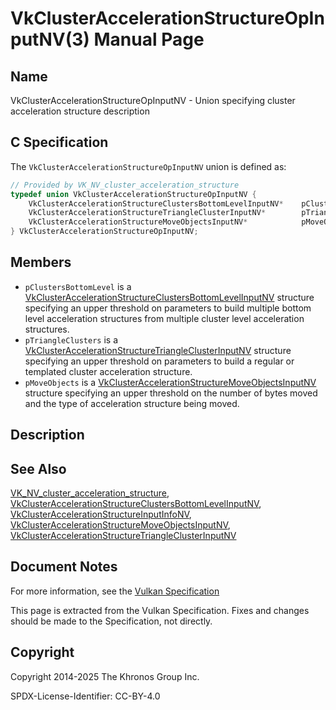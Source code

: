 # VkClusterAccelerationStructureOpInputNV(3) Manual Page

## Name

VkClusterAccelerationStructureOpInputNV - Union specifying cluster acceleration structure description



## [](#_c_specification)C Specification

The `VkClusterAccelerationStructureOpInputNV` union is defined as:

```c++
// Provided by VK_NV_cluster_acceleration_structure
typedef union VkClusterAccelerationStructureOpInputNV {
    VkClusterAccelerationStructureClustersBottomLevelInputNV*    pClustersBottomLevel;
    VkClusterAccelerationStructureTriangleClusterInputNV*        pTriangleClusters;
    VkClusterAccelerationStructureMoveObjectsInputNV*            pMoveObjects;
} VkClusterAccelerationStructureOpInputNV;
```

## [](#_members)Members

- `pClustersBottomLevel` is a [VkClusterAccelerationStructureClustersBottomLevelInputNV](https://registry.khronos.org/vulkan/specs/latest/man/html/VkClusterAccelerationStructureClustersBottomLevelInputNV.html) structure specifying an upper threshold on parameters to build multiple bottom level acceleration structures from multiple cluster level acceleration structures.
- `pTriangleClusters` is a [VkClusterAccelerationStructureTriangleClusterInputNV](https://registry.khronos.org/vulkan/specs/latest/man/html/VkClusterAccelerationStructureTriangleClusterInputNV.html) structure specifying an upper threshold on parameters to build a regular or templated cluster acceleration structure.
- `pMoveObjects` is a [VkClusterAccelerationStructureMoveObjectsInputNV](https://registry.khronos.org/vulkan/specs/latest/man/html/VkClusterAccelerationStructureMoveObjectsInputNV.html) structure specifying an upper threshold on the number of bytes moved and the type of acceleration structure being moved.

## [](#_description)Description

## [](#_see_also)See Also

[VK\_NV\_cluster\_acceleration\_structure](https://registry.khronos.org/vulkan/specs/latest/man/html/VK_NV_cluster_acceleration_structure.html), [VkClusterAccelerationStructureClustersBottomLevelInputNV](https://registry.khronos.org/vulkan/specs/latest/man/html/VkClusterAccelerationStructureClustersBottomLevelInputNV.html), [VkClusterAccelerationStructureInputInfoNV](https://registry.khronos.org/vulkan/specs/latest/man/html/VkClusterAccelerationStructureInputInfoNV.html), [VkClusterAccelerationStructureMoveObjectsInputNV](https://registry.khronos.org/vulkan/specs/latest/man/html/VkClusterAccelerationStructureMoveObjectsInputNV.html), [VkClusterAccelerationStructureTriangleClusterInputNV](https://registry.khronos.org/vulkan/specs/latest/man/html/VkClusterAccelerationStructureTriangleClusterInputNV.html)

## [](#_document_notes)Document Notes

For more information, see the [Vulkan Specification](https://registry.khronos.org/vulkan/specs/latest/html/vkspec.html#VkClusterAccelerationStructureOpInputNV)

This page is extracted from the Vulkan Specification. Fixes and changes should be made to the Specification, not directly.

## [](#_copyright)Copyright

Copyright 2014-2025 The Khronos Group Inc.

SPDX-License-Identifier: CC-BY-4.0